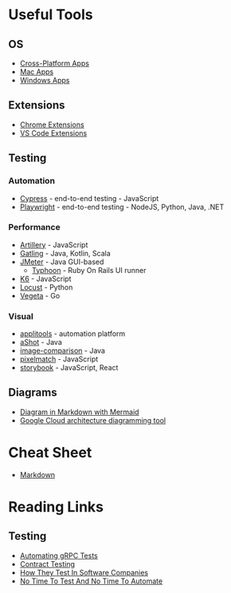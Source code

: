 # Useful Tools

## OS
- [Cross-Platform Apps](cross-platform/README.md)
- [Mac Apps](mac/README.md)
- [Windows Apps](windows/README.md)

## Extensions
- [Chrome Extensions](chrome-extensions/README.md)
- [VS Code Extensions](vs-code-extensions/README.md)

## Testing

### Automation
- [Cypress](https://www.cypress.io/) - end-to-end testing - JavaScript
- [Playwright](https://playwright.dev/) - end-to-end testing - NodeJS, Python, Java, .NET

### Performance
- [Artillery](https://www.artillery.io/) - JavaScript
- [Gatling](https://gatling.io/) - Java, Kotlin, Scala
- [JMeter](https://jmeter.apache.org/) - Java GUI-based
  - [Typhoon](https://github.com/bukalapak/typhoon) - Ruby On Rails UI runner
- [K6](https://k6.io/) - JavaScript
- [Locust](https://locust.io/) - Python
- [Vegeta](https://github.com/tsenart/vegeta) - Go

### Visual
- [applitools](https://applitools.com/visual-testing/) - automation platform
- [aShot](https://github.com/pazone/ashot) - Java
- [image-comparison](https://romankh3.github.io/image-comparison/) - Java
- [pixelmatch](https://github.com/mapbox/pixelmatch) - JavaScript
- [storybook](https://storybook.js.org/docs/react/writing-tests/visual-testing) - JavaScript, React

## Diagrams
- [Diagram in Markdown with Mermaid](https://github.blog/2022-02-14-include-diagrams-markdown-files-mermaid/)
- [Google Cloud architecture diagramming tool](https://cloud.google.com/blog/topics/developers-practitioners/introducing-google-cloud-architecture-diagramming-tool)

# Cheat Sheet
- [Markdown](cheat-sheet/markdown.md)

# Reading Links

## Testing
- [Automating gRPC Tests](https://medium.com/testvagrant/automating-grpc-api-tests-cfee49d10384)
- [Contract Testing](https://www.linkedin.com/pulse/api-contract-testing-visual-guide-peter-thomas)
- [How They Test In Software Companies](https://abhivaikar.github.io/howtheytest/#/)
- [No Time To Test And No Time To Automate](https://iryna-suprun.medium.com/no-time-to-test-and-no-time-to-automate-306e0b4cedc6)
